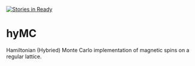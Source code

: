[![Stories in Ready](https://badge.waffle.io/waterswims/hyMC.png?label=ready&title=Ready)](https://waffle.io/waterswims/hyMC?utm_source=badge)
# hyMC

Hamiltonian (Hybried) Monte Carlo implementation of magnetic spins on
a regular lattice.
